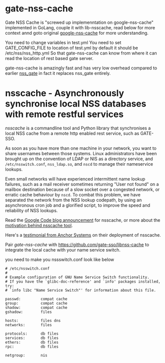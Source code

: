 # gate-nss-cache
Gate NSS Cache is "screwed up implemenntation on google-nss-cache" implemented in GoLang, couple it with lib-nsscache, read below for more context annd goto original [google-nss-cache](https://github.com/google/nsscache) for more understanding.

You need to change variables in test.yml
You need to set GATE_CONFIG_FILE to location of test.yml by default it should be /etc/nss/nss_http.yml So that gate-nss-cache can know from where it can read the location of rest based gate server. 

gate-nss-cache is amazingly fast and has very low overhead compared to earlier [nss_gate](https://github.com/gate-sso/nss_gate) in fact it replaces nss_gate entirely. 


nsscache - Asynchronously synchronise local NSS databases with remote restful services
========================================================================================


*nsscache* is a commandline tool and Python library that synchronises a local NSS cache from a remote http enabled rest service, such as GATE-SSO.

As soon as you have more than one machine in your network, you want to share usernames between those systems. Linux administrators have been brought up on the convention of LDAP or NIS as a directory service, and `/etc/nsswitch.conf`, `nss_ldap.so`, and `nscd` to manage their nameservice lookups.

Even small networks will have experienced intermittent name lookup failures, such as a mail receiver sometimes returning "User not found" on a mailbox destination because of a slow socket over a congested network, or erratic cache behaviour by `nscd`. To combat this problem, we have separated the network from the NSS lookup codepath, by using an asynchronous cron job and a glorified script, to improve the speed and reliability of NSS lookups.


    
Read the [Google Code blog announcement](http://www.anchor.com.au/blog/2009/02/nsscache-and-ldap-reliability/) for nsscache, or more about the [motivation behind nsscache tool](https://github.com/google/nsscache/wiki/MotivationBehindNssCache).

Here's a [testimonial from Anchor Systems](http://www.anchor.com.au/blog/2009/02/nsscache-and-ldap-reliability/) on their deployment of nsscache.


Pair *gate-nss-cache* with https://github.com/gate-sso/libnss-cache to integrate the local cache with your name service switch.

you need to make you nssswitch.conf look like below

```
# /etc/nsswitch.conf
#
# Example configuration of GNU Name Service Switch functionality.
# If you have the `glibc-doc-reference' and `info' packages installed, try:
# `info libc "Name Service Switch"' for information about this file.

passwd:         compat cache
group:          compat cache
shadow:         compat cache
gshadow:        files

hosts:          files dns
networks:       files

protocols:      db files
services:       db files
ethers:         db files
rpc:            db files

netgroup:       nis
```
